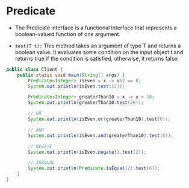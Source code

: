 # Predicate

- The Predicate interface is a functional interface that represents a boolean-valued function of one argument.

- `test(T t):` This method takes an argument of type T and returns a boolean value. It evaluates some condition on the input object t and returns true if the condition is satisfied, otherwise, it returns false.

```java
public class Client {
    public static void main(String[] args) {
        Predicate<Integer> isEven = x -> x%2 == 0;
        System.out.println(isEven.test(12));

        Predicate<Integer> greaterThan10 = x -> x > 10;
        System.out.println(greaterThan10.test(20));

        // OR
        System.out.println(isEven.or(greaterThan10).test(6));

        // AND
        System.out.println(isEven.and(greaterThan10).test(6));

        // NEGATE
        System.out.println(isEven.negate().test(2));

        // ISEQUAL
        System.out.println(Predicate.isEqual(2).test(6));
    }
}
```
